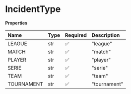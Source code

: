 # IncidentType

**Properties**

| Name       | Type | Required | Description  |
| :--------- | :--- | :------- | :----------- |
| LEAGUE     | str  | ✅       | "league"     |
| MATCH      | str  | ✅       | "match"      |
| PLAYER     | str  | ✅       | "player"     |
| SERIE      | str  | ✅       | "serie"      |
| TEAM       | str  | ✅       | "team"       |
| TOURNAMENT | str  | ✅       | "tournament" |

<!-- This file was generated by liblab | https://liblab.com/ -->
